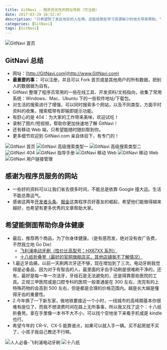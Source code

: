 ```yaml
---
title: GitNavi - 程序员优先的网址导航（可注册）
date: 2017-03-29 16:52:47
description: "只希望除了发达地区的人在用，还能给那些学习资源缺少的地方带来帮助。"
categories: [GitNavi]
tags: [GitNavi]
---
```



<!-- more -->

![GitNavi 首页](http://img.youmeek.com/2017/gitnavi-front-1.jpg)

## GitNavi 总结

- 网址：[http://GitNavi.com](http://www.GitNavi.com)
- **最重要的事：** 可以注册，并且可以 Fork 首页或是其他用户的所有数据，把别人的数据据为自有。
- GitNavi 整理了程序员常用的一些在线工具、开发资料/文档指向，收集了常用系统：Windows、Mac、Ubuntu 下的一些软件地址/下载包。
- 对生活的搜索进行了增强，可以同时搜索多个网站，以及不同类型，方面平时资料的收集，搜索框带有即输即提示功能。
- 有舒心的是 404：为大家的工作带来美味，欢迎试吃！
- 录制了图片/短视频，帮助你更加快速地了解 GitNavi！
- 还有移动 Web 端，只希望能随时随刻帮到你。
- 更多细节欢迎到 GitNavi.com 亲自体验下，有专门的！

![GitNavi 首页](http://img.youmeek.com/2017/gitnavi-front-2.jpg)
![GitNavi 高级搜索类型一](http://img.youmeek.com/2017/gitnavi-front-3.jpg)
![GitNavi 高级搜索类型二](http://img.youmeek.com/2017/gitnavi-front-4.jpg)
![GitNavi 404](http://img.youmeek.com/2017/gitnavi-front-5.jpg)
![GitNavi 指导手册](http://img.youmeek.com/2017/gitnavi-front-6.jpg)
![GitNavi 移动 Web](http://img.youmeek.com/2017/gitnavi-wap-1.png)
![GitNavi 移动 Web](http://img.youmeek.com/2017/gitnavi-wap-2.png)
![GitNavi 用户链接管理](http://img.youmeek.com/2017/gitnavi-admin-1.jpg)

## 感谢为程序员服务的网站

- 一些好的资料可以让我们省去很多时间，不能总是依靠 Google 撞大运。生活不能总靠运气。
- 感谢这两年[开发者头条](https://toutiao.io/)、[掘金](https://juejin.im/welcome)这类程序员好基友的崛起，希望他们能做得越来越好，也希望有更多优秀的文章帮助大家。


## 希望能侧面帮助你身体健康

- 最后，推荐两个商品，为了你身体健康。（是有感而发，绝对没有收广告费，不然我立地 Go Die）
	- [飞利浦电动牙刷（性价比高型号：HX67XX 系列）](https://search.jd.com/Search?keyword=%E9%A3%9E%E5%88%A9%E6%B5%A6%E7%94%B5%E5%8A%A8%E7%89%99%E5%88%B7&enc=utf-8&wq=%E9%A3%9E%E5%88%A9%E6%B5%A6%E7%94%B5%E5%8A%A8%E7%89%99%E5%88%B7&pvid=a7e8858b1faf4c0e8dd47a54ef85a669)
	- [十八纸折叠凳（最好的官网旗舰店买，其他店铺我不了解情况）](https://s.taobao.com/search?q=%E5%8D%81%E5%85%AB%E7%BA%B8%E6%8A%98%E5%8F%A0%E5%87%B3&imgfile=&commend=all&ssid=s5-e&search_type=item&sourceId=tb.index&spm=a21bo.50862.201856-taobao-item.1&ie=utf8&initiative_id=tbindexz_20170329)
- 1.最近牙齿痛，以前一天刷两次牙还不够，现在增加到了三次。电动牙刷我觉得是必备品，因为对于有智齿的人，最里面的牙齿手动刷是很难刷干净的。还有，最好是每一年一次洁牙，牙结石是无法避免的，还是得靠那些医院的工具。正规三甲医院或是口腔专科的医院一般普通是在 300 左右，洗完有的上特殊药物的会高到 500 左右，但是都是合理的价格范围内。越是长大越是懂得牙齿的重要性。
- 2.今年换了一下新东家，做地铁要接近一个小时，一线城市的高峰期基本你很难有座位了，而我不想浪费时间在路上无所事事，所以我又找了这个：十八纸折叠凳。拿在手里像一本书不大不小，可以找个空地坐下来看手机或是 kindle 也行。
- 希望今年的 CR-V、CX-5 能靠谱点，如果可以就入手一辆。买不起房就不买了，小孩子我自己教还不行嘛。

![人人必备-飞利浦电动牙刷](http://img.youmeek.com/2017/gitnavi-philips.jpg)
![十八纸](http://img.youmeek.com/2017/gitnavi-shibazhi.jpg)
